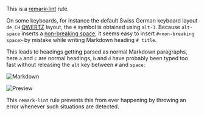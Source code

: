 This is a [remark-lint](https://github.com/wooorm/remark-lint) rule.

On some keyboards, for instance the default Swiss German keyboard layout `de_CH` [QWERTZ](https://en.wikipedia.org/wiki/QWERTZ) layout, the `#` symbol is obtained using `alt-3`. Because `alt-space` inserts a [non-breaking space](https://en.wikipedia.org/wiki/Non-breaking_space), it seems easy to insert `#<non-breaking space>` by mistake while writing Markdown heading `# title`.

This leads to headings getting parsed as normal Markdown paragraphs, here `a` and `c` are normal headings, `b` and `d` have probably been typed too fast without releasing the `alt` key between `#` and `space`:

![Markdown](./a.png)

![Preview](./b.png)

This `remark-lint` rule prevents this from ever happening by throwing an error whenever such situations are detected.